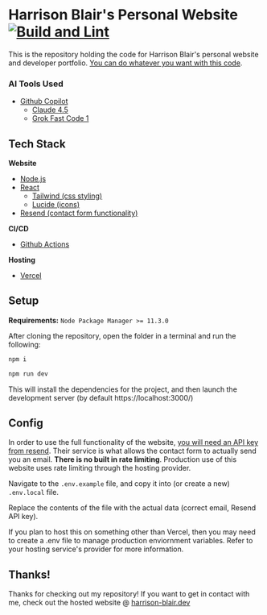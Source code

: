 Harrison Blair's Personal Website
[![Build and Lint](https://github.com/Harrison-Blair/personal-website/actions/workflows/build-and-lint.yml/badge.svg?event=push)](https://github.com/Harrison-Blair/personal-website/actions/workflows/build-and-lint.yml)
============
This is the repository holding the code for Harrison Blair's personal website and developer portfolio. [You can do whatever you want with this code](/LICENSE).

### AI Tools Used
- [Github Copilot](https://github.com/features/copilot)
  - [Claude 4.5](https://www.anthropic.com/news/claude-sonnet-4-5)
  - [Grok Fast Code 1](https://x.ai/news/grok-code-fast-1)

## Tech Stack
**Website**
- [Node.js](https://nodejs.org/)
- [React](https://react.dev/)
  - [Tailwind (css styling)](https://tailwindcss.com/)
  - [Lucide (icons)](https://lucide.dev/)
- [Resend (contact form functionality)](https://resend.com)

**CI/CD**
- [Github Actions](https://github.com/features/actions)

**Hosting**
- [Vercel](https://vercel.com/)

## Setup

**Requirements:** `Node Package Manager >= 11.3.0`

After cloning the repository, open the folder in a terminal and run the following:

```bash
npm i

npm run dev
```

This will install the dependencies for the project, and then launch the development server (by default https://localhost:3000/)

## Config

In order to use the full functionality of the website, [you will need an API key from resend](https://resend.com). Their service is what allows the contact form to actually send you an email. **There is no built in rate limiting**. Production use of this website uses rate limiting through the hosting provider.

Navigate to the `.env.example` file, and copy it into (or create a new) `.env.local` file.

Replace the contents of the file with the actual data (correct email, Resend API key).

If you plan to host this on something other than Vercel, then you may need to create a .env file to manage production enviornment variables. Refer to your hosting service's provider for more information.

## Thanks!
Thanks for checking out my repository! If you want to get in contact with me, check out the hosted website @ [harrison-blair.dev](https://www.harrison-blair.dev)
